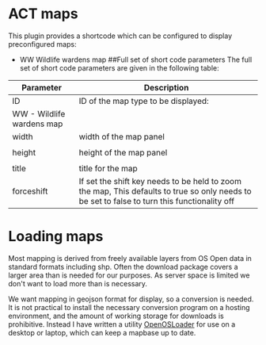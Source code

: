 # ACT maps
This plugin provides a shortcode which can be configured to display preconfigured maps:
+ WW Wildlife wardens map
##Full set of short code parameters
The full set of short code parameters are given in the following table:

|Parameter|Description|
|---------|-----------|
|ID|ID of the map type to be displayed:
 WW - Wildlife wardens map|
|width|width of the map panel|
|||
|height|height of the map panel|
|||
|title|title for the map|
|forceshift|If set the shift key needs to be held to zoom the map, This defaults to true so only needs to be set to false to turn this functionality off|

# Loading maps
Most mapping is derived from freely available layers from OS Open data in standard formats including shp.
Often the download package covers a larger area than is needed for our purposes.
As server space is limited we don't want to load more than is necessary.

We want mapping in geojson format for display, so a conversion is needed.
It is not practical to install the necessary conversion program on a hosting environment, and the amount of working storage for downloads is prohibitive. 
Instead I have written a utility [OpenOSLoader](https://github.com/JulesStringer/OpenOSloader) for use on a desktop or laptop, which can keep a mapbase up to date.
